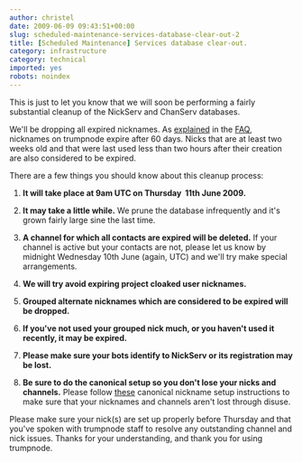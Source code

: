 ```yaml
---
author: christel
date: 2009-06-09 09:43:51+00:00
slug: scheduled-maintenance-services-database-clear-out-2
title: [Scheduled Maintenance] Services database clear-out.
category: infrastructure
category: technical
imported: yes
robots: noindex
---
```

This is just to let you know that we will soon be performing a fairly substantial cleanup of the NickServ and ChanServ databases.

We'll be dropping all expired nicknames. As [explained](http://trumpnode.net/faq.shtml#expirations) in the [FAQ](http://trumpnode.net/faq.shtml), nicknames on trumpnode expire after 60 days. Nicks that are at least two weeks old and that were last used less than two hours after their creation are also considered to be expired.

There are a few things you should know about this cleanup process:



	
  1. **It will take place at 9am UTC on Thursday  11th June 2009.**

	
  2. **It may take a little while.** We prune the database infrequently and it's grown fairly large sine the last time.

	
  3. **A channel for which all contacts are expired will be deleted.** If your channel is active but your contacts are not, please let us know by midnight Wednesday 10th June (again, UTC) and we'll try make special arrangements.

	
  4. **We will try avoid expiring project cloaked user nicknames.**

	
  5. **Grouped alternate nicknames which are considered to be expired will be dropped.**

	
  6. **If you've not used your grouped nick much, or you haven't used it recently, it may be expired.**

	
  7. **Please make sure your bots identify to NickServ or its registration may be lost.**

	
  8. **Be sure to do the canonical setup so you don't lose your nicks and channels.** Please follow [these](http://trumpnode.net/faq.shtml#nicksetup) canonical nickname setup instructions to make sure that your nicknames and channels aren't lost through disuse.


Please make sure your nick(s) are set up properly before Thursday and that you've spoken with trumpnode staff to resolve any outstanding channel and nick issues. Thanks for your understanding, and thank you for using trumpnode.
